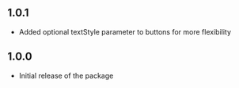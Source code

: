 ## 1.0.1

- Added optional textStyle parameter to buttons for more flexibility

## 1.0.0

- Initial release of the package
